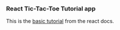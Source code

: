 ### React Tic-Tac-Toe Tutorial app

This is the [basic tutorial](https://reactjs.org/tutorial/tutorial.html) from the react docs.
